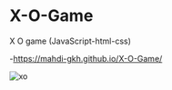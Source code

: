 # X-O-Game

X O game (JavaScript-html-css) 

-https://mahdi-gkh.github.io/X-O-Game/

![xo](https://user-images.githubusercontent.com/94890007/190920807-9de8795e-722c-47f6-8bbe-cebee5921bdd.png)
